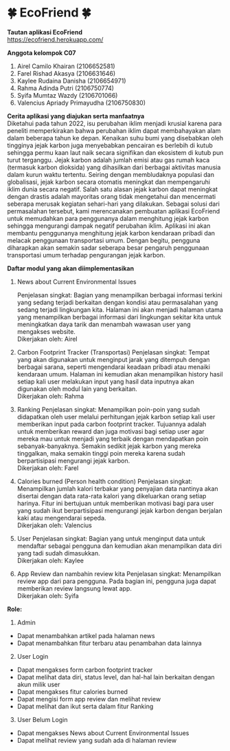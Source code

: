 # 🍀 EcoFriend 🍀

**Tautan aplikasi EcoFriend**  
https://ecofriend.herokuapp.com/

**Anggota kelompok C07**
1. Airel Camilo Khairan (2106652581)
2. Farel Rishad Akasya (2106631646)
3. Kaylee Rudaina Danisha (2106654971)
4. Rahma Adinda Putri (2106750774)
5. Syifa Mumtaz Wazdy (2106701066)
6. Valencius Apriady Primayudha (2106750830)

**Cerita aplikasi yang diajukan serta manfaatnya**  
Diketahui pada tahun 2022, isu perubahan iklim menjadi krusial karena para peneliti memperkirakan bahwa perubahan iklim dapat membahayakan alam dalam beberapa tahun ke depan. Kenaikan suhu bumi yang disebabkan oleh tingginya jejak karbon juga menyebabkan pencairan es berlebih di kutub sehingga permu
kaan laut naik secara signifikan dan ekosistem di kutub pun turut terganggu. Jejak karbon adalah jumlah emisi atau gas rumah kaca (termasuk karbon dioksida) yang dihasilkan dari berbagai aktivitas manusia dalam kurun waktu tertentu. Seiring dengan membludaknya populasi dan globalisasi, jejak karbon secara otomatis meningkat dan mempengaruhi iklim dunia secara negatif. Salah satu alasan jejak karbon dapat meningkat dengan drastis adalah mayoritas orang tidak mengetahui dan mencermati seberapa merusak kegiatan sehari-hari yang dilakukan. 
Sebagai solusi dari permasalahan tersebut, kami merencanakan pembuatan aplikasi EcoFriend untuk memudahkan para penggunanya dalam menghitung jejak karbon sehingga mengurangi dampak negatif perubahan iklim. Aplikasi ini akan membantu penggunanya menghitung jejak karbon kendaraan pribadi dan melacak penggunaan transportasi umum. Dengan begitu, pengguna diharapkan akan semakin sadar seberapa besar pengaruh penggunaan transportasi umum terhadap pengurangan jejak karbon.


**Daftar modul yang akan diimplementasikan**
1. News about Current Environmental Issues 

    Penjelasan singkat: Bagian yang menampilkan berbagai informasi terkini yang sedang terjadi berkaitan dengan kondisi atau permasalahan yang sedang terjadi lingkungan kita. Halaman ini akan menjadi halaman utama yang menampilkan berbagai informasi dari lingkungan sekitar kita untuk meningkatkan daya tarik dan menambah wawasan user yang mengakses website.  
    Dikerjakan oleh: Airel

2. Carbon Footprint Tracker (Transportasi)
    Penjelasan singkat: Tempat yang akan digunakan untuk menginput jarak yang ditempuh dengan berbagai sarana, seperti mengendarai keadaan pribadi atau menaiki kendaraan umum. Halaman ini kemudian akan menampilkan history hasil setiap kali user melakukan input yang hasil data inputnya akan digunakan oleh modul lain yang berkaitan.   
    Dikerjakan oleh: Rahma

3. Ranking 
    Penjelasan singkat: Menampilkan poin-poin yang sudah didapatkan oleh user melalui perhitungan jejak karbon setiap kali user memberikan input pada carbon footprint tracker. Tujuannya adalah untuk memberikan reward dan juga motivasi bagi setiap user agar mereka mau untuk menjadi yang terbaik dengan mendapatkan poin sebanyak-banyaknya. Semakin sedikit jejak karbon yang mereka tinggalkan, maka semakin tinggi poin mereka karena sudah berpartisipasi mengurangi jejak karbon.  
    Dikerjakan oleh: Farel

4. Calories burned (Person health condition) 
    Penjelasan singkat: Menampilkan jumlah kalori terbakar yang penyajian data nantinya akan disertai dengan data rata-rata kalori yang dikeluarkan orang setiap harinya. Fitur ini bertujuan untuk memberikan motivasi bagi para user yang sudah ikut berpartisipasi mengurangi jejak karbon dengan berjalan kaki atau mengendarai sepeda.   
    Dikerjakan oleh: Valencius

5. User 
    Penjelasan singkat: Bagian yang untuk menginput data untuk mendaftar sebagai pengguna dan kemudian akan menampilkan data diri yang tadi sudah dimasukkan.  
    Dikerjakan oleh: Kaylee

6. App Review dan nambahin review kita
    Penjelasan singkat: Menampilkan review app dari para pengguna. Pada bagian ini, pengguna juga dapat  memberikan review langsung lewat app.  
    Dikerjakan oleh: Syifa

**Role:**
1. Admin
- Dapat menambahkan artikel pada halaman news
- Dapat menambahkan fitur terbaru atau penambahan data lainnya

2. User Login
- Dapat mengakses form carbon footprint tracker 
- Dapat melihat data diri, status level, dan hal-hal lain berkaitan dengan akun milik user
- Dapat mengakses fitur calories burned
- Dapat mengisi form app review dan melihat review
- Dapat melihat dan ikut serta dalam fitur Ranking

3. User Belum Login
- Dapat mengakses News about Current Environmental Issues
- Dapat melihat review yang sudah ada di halaman review
